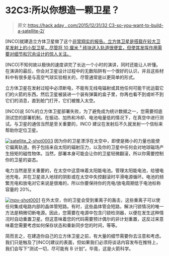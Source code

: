 # 32C3:所以你想造一颗卫星？

> 原文:[https://hack aday . com/2015/12/31/32 C3-so-you-want-to-build-a-satellite-2/](https://hackaday.com/2015/12/31/32c3-so-you-want-to-build-a-satellite-2/)

[INCO]就建造立方体卫星做了这个[非常翔实的报告。立方体卫星是搭载在较大卫星发射上的小型卫星，尽管将 10 厘米 ³ 砖块送入轨道很便宜，但使其发挥作用需要对细节和冗余设计的惊人关注。](https://media.ccc.de/v/32c3-7341-so_you_want_to_build_a_satellite#video)

[INCO]不知何故以极快的速度讲完了长达一个小时的演讲，同时还能让人听懂。在演讲的最后，你会对卫星设计过程中的无数陷阱有一个很好的认识，并且这些材料中有很多是与高空气球实验相关的，尽管通常是以更简单的形式。

立方体卫星在发射过程中必须断电，不能有无线电辐射或其他任何可能干扰运载它们的火箭的东西。然后卫星被装进一个装有弹簧的盒子里，你再也看不到或听不到它们的消息，直到舱门打开，它们被推入太空。

[INCO]说 50%的立方体卫星部署失败，为了避免成为统计数据之一，您需要彻底测试您的部署机制。在振动、加热和冷却、电池电量低的情况下，在真空中进行测试。与卫星的通信当然是至关重要的，INCO 建议在发射后不久就发射一个信标来帮助你定位卫星。

[![satellite_2-shot0003](../Images/d075a44076d99a7ed6576aef80c746b5.png)](https://hackaday.com/wp-content/uploads/2015/12/satellite_2-shot0003.jpg) 因为你的卫星漂浮在太空中，即使是微小的力量也能使它偏离轨道。例子包括来自太阳的辐射压力，以及你的卫星中任何会对地球磁场产生扭矩的磁性物体。当然，部署本身可能会让你的卫星轻微翻滚，所以你需要控制你的卫星的姿态。

电力当然是至关重要的，在太空中这意味着太阳能电池。管理太阳能电池，给锂电池充电，并在卫星进入地球的阴影或在太空中失控翻滚时平滑电源循环。电池的频繁充电和放电对它来说是很难的，所以你要保持你的充电/放电周期低于电池标称容量的 20%。

[![mpv-shot0001](../Images/f7843bcff964f7690602246d0d458597.png)](https://hackaday.com/wp-content/uploads/2015/12/mpv-shot0001.jpg) 在外太空，你的卫星会受到重离子的轰击，这些重离子可以使任何集成电路内部的晶体管短路。有时，这些晶体管会短路，解决闩锁情况的唯一方法是稍微切断电源。因此，您需要在电源中包含闩锁检测器，以便在发生这种情况时自动重置卫星。但这意味着您的代码需要预计偶尔的非计划重置，这反过来意味着您需要考虑如何保存状态和重新同步您的时间，等等。

简而言之，在建造你自己的立方体卫星之前，有大量的细节需要你去注意和考虑。我们只是触及了[INCO]建议的表面，但如果我们必须将谈话内容发布在推特上，我们会写下“测试一切，尽可能有 B 计划”。毕竟，这是火箭科学。